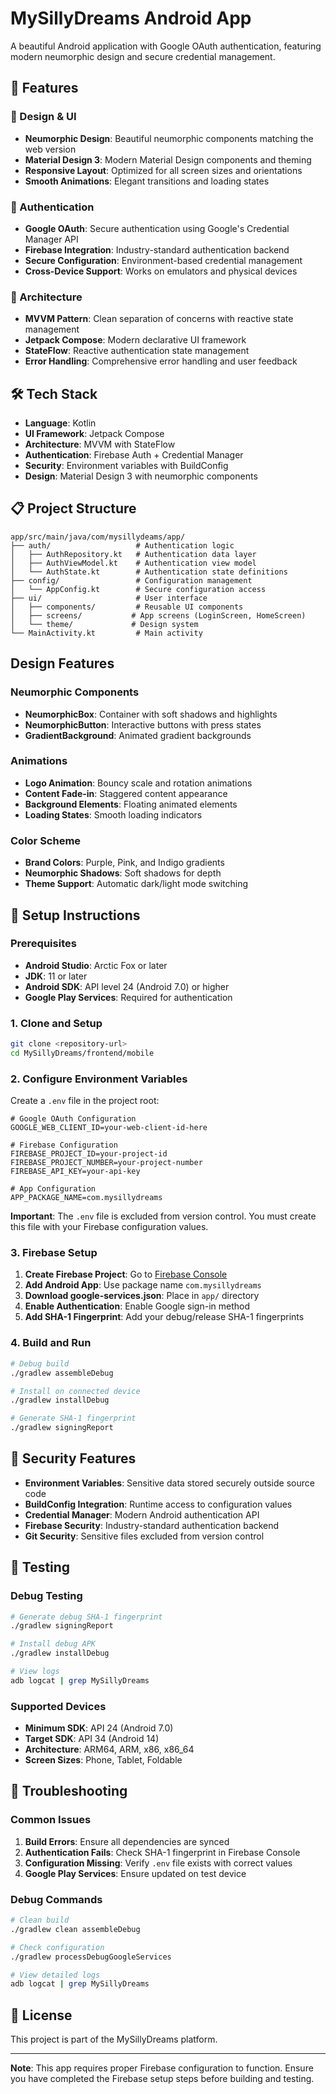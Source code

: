 # MySillyDreams Android App

A beautiful Android application with Google OAuth authentication, featuring modern neumorphic design and secure credential management.

## 🚀 Features

### 🎨 Design & UI
- **Neumorphic Design**: Beautiful neumorphic components matching the web version
- **Material Design 3**: Modern Material Design components and theming
- **Responsive Layout**: Optimized for all screen sizes and orientations
- **Smooth Animations**: Elegant transitions and loading states

### 🔐 Authentication
- **Google OAuth**: Secure authentication using Google's Credential Manager API
- **Firebase Integration**: Industry-standard authentication backend
- **Secure Configuration**: Environment-based credential management
- **Cross-Device Support**: Works on emulators and physical devices

### 📱 Architecture
- **MVVM Pattern**: Clean separation of concerns with reactive state management
- **Jetpack Compose**: Modern declarative UI framework
- **StateFlow**: Reactive authentication state management
- **Error Handling**: Comprehensive error handling and user feedback

## 🛠️ Tech Stack

- **Language**: Kotlin
- **UI Framework**: Jetpack Compose
- **Architecture**: MVVM with StateFlow
- **Authentication**: Firebase Auth + Credential Manager
- **Security**: Environment variables with BuildConfig
- **Design**: Material Design 3 with neumorphic components

## 📋 Project Structure

```
app/src/main/java/com/mysillydeams/app/
├── auth/                   # Authentication logic
│   ├── AuthRepository.kt   # Authentication data layer
│   ├── AuthViewModel.kt    # Authentication view model
│   └── AuthState.kt        # Authentication state definitions
├── config/                 # Configuration management
│   └── AppConfig.kt        # Secure configuration access
├── ui/                     # User interface
│   ├── components/         # Reusable UI components
│   ├── screens/           # App screens (LoginScreen, HomeScreen)
│   └── theme/             # Design system
└── MainActivity.kt         # Main activity
```

## Design Features

### Neumorphic Components
- **NeumorphicBox**: Container with soft shadows and highlights
- **NeumorphicButton**: Interactive buttons with press states
- **GradientBackground**: Animated gradient backgrounds

### Animations
- **Logo Animation**: Bouncy scale and rotation animations
- **Content Fade-in**: Staggered content appearance
- **Background Elements**: Floating animated elements
- **Loading States**: Smooth loading indicators

### Color Scheme
- **Brand Colors**: Purple, Pink, and Indigo gradients
- **Neumorphic Shadows**: Soft shadows for depth
- **Theme Support**: Automatic dark/light mode switching

## 🚀 Setup Instructions

### Prerequisites
- **Android Studio**: Arctic Fox or later
- **JDK**: 11 or later
- **Android SDK**: API level 24 (Android 7.0) or higher
- **Google Play Services**: Required for authentication

### 1. Clone and Setup
```bash
git clone <repository-url>
cd MySillyDreams/frontend/mobile
```

### 2. Configure Environment Variables
Create a `.env` file in the project root:

```env
# Google OAuth Configuration
GOOGLE_WEB_CLIENT_ID=your-web-client-id-here

# Firebase Configuration
FIREBASE_PROJECT_ID=your-project-id
FIREBASE_PROJECT_NUMBER=your-project-number
FIREBASE_API_KEY=your-api-key

# App Configuration
APP_PACKAGE_NAME=com.mysillydreams
```

**Important**: The `.env` file is excluded from version control. You must create this file with your Firebase configuration values.

### 3. Firebase Setup
1. **Create Firebase Project**: Go to [Firebase Console](https://console.firebase.google.com/)
2. **Add Android App**: Use package name `com.mysillydreams`
3. **Download google-services.json**: Place in `app/` directory
4. **Enable Authentication**: Enable Google sign-in method
5. **Add SHA-1 Fingerprint**: Add your debug/release SHA-1 fingerprints

### 4. Build and Run
```bash
# Debug build
./gradlew assembleDebug

# Install on connected device
./gradlew installDebug

# Generate SHA-1 fingerprint
./gradlew signingReport
```

## 🔐 Security Features

- **Environment Variables**: Sensitive data stored securely outside source code
- **BuildConfig Integration**: Runtime access to configuration values
- **Credential Manager**: Modern Android authentication API
- **Firebase Security**: Industry-standard authentication backend
- **Git Security**: Sensitive files excluded from version control

## 🧪 Testing

### Debug Testing
```bash
# Generate debug SHA-1 fingerprint
./gradlew signingReport

# Install debug APK
./gradlew installDebug

# View logs
adb logcat | grep MySillyDreams
```

### Supported Devices
- **Minimum SDK**: API 24 (Android 7.0)
- **Target SDK**: API 34 (Android 14)
- **Architecture**: ARM64, ARM, x86, x86_64
- **Screen Sizes**: Phone, Tablet, Foldable

## 🚨 Troubleshooting

### Common Issues
1. **Build Errors**: Ensure all dependencies are synced
2. **Authentication Fails**: Check SHA-1 fingerprint in Firebase Console
3. **Configuration Missing**: Verify `.env` file exists with correct values
4. **Google Play Services**: Ensure updated on test device

### Debug Commands
```bash
# Clean build
./gradlew clean assembleDebug

# Check configuration
./gradlew processDebugGoogleServices

# View detailed logs
adb logcat | grep MySillyDreams
```

## 📄 License

This project is part of the MySillyDreams platform.

---

**Note**: This app requires proper Firebase configuration to function. Ensure you have completed the Firebase setup steps before building and testing.
